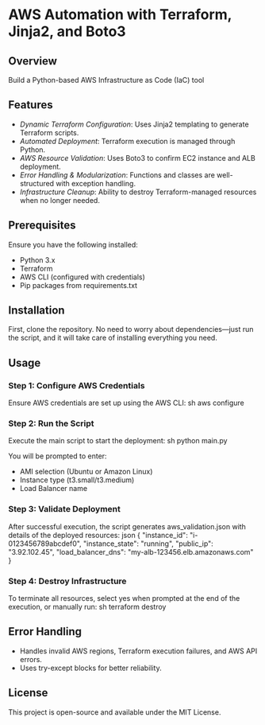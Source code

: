 # AWS Automation with Terraform, Jinja2, and Boto3

## Overview
Build a Python-based AWS Infrastructure as Code (IaC) tool

## Features
- *Dynamic Terraform Configuration*: Uses Jinja2 templating to generate Terraform scripts.
- *Automated Deployment*: Terraform execution is managed through Python.
- *AWS Resource Validation*: Uses Boto3 to confirm EC2 instance and ALB deployment.
- *Error Handling & Modularization*: Functions and classes are well-structured with exception handling.
- *Infrastructure Cleanup*: Ability to destroy Terraform-managed resources when no longer needed.

## Prerequisites
Ensure you have the following installed:
- Python 3.x
- Terraform
- AWS CLI (configured with credentials)
- Pip packages from requirements.txt

## Installation
First, clone the repository. No need to worry about dependencies—just run the script, and it will take care of installing everything you need.

## Usage
### Step 1: Configure AWS Credentials
Ensure AWS credentials are set up using the AWS CLI:
sh
aws configure


### Step 2: Run the Script
Execute the main script to start the deployment:
sh
python main.py

You will be prompted to enter:
- AMI selection (Ubuntu or Amazon Linux)
- Instance type (t3.small/t3.medium)
- Load Balancer name

### Step 3: Validate Deployment
After successful execution, the script generates aws_validation.json with details of the deployed resources:
json
{
    "instance_id": "i-0123456789abcdef0",
    "instance_state": "running",
    "public_ip": "3.92.102.45",
    "load_balancer_dns": "my-alb-123456.elb.amazonaws.com"
}


### Step 4: Destroy Infrastructure
To terminate all resources, select yes when prompted at the end of the execution, or manually run:
sh
terraform destroy

## Error Handling
- Handles invalid AWS regions, Terraform execution failures, and AWS API errors.
- Uses try-except blocks for better reliability.

## License
This project is open-source and available under the MIT License.
